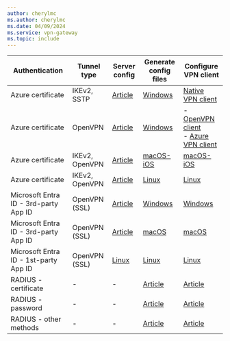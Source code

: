 ```yaml
---
author: cherylmc
ms.author: cherylmc
ms.date: 04/09/2024
ms.service: vpn-gateway
ms.topic: include
---
```


| Authentication | Tunnel type |Server config| Generate config files| Configure VPN client |
| --- | --- | --- |---| --- |
| Azure certificate | IKEv2, SSTP   | [Article](../articles/vpn-gateway/vpn-gateway-howto-point-to-site-resource-manager-portal.md)|  [Windows](../articles/vpn-gateway/point-to-site-vpn-client-cert-windows.md)| [Native VPN client](../articles/vpn-gateway/point-to-site-vpn-client-certificate-windows-native.md)
| Azure certificate | OpenVPN  | [Article](../articles/vpn-gateway/vpn-gateway-howto-point-to-site-resource-manager-portal.md)|  [Windows](../articles/vpn-gateway/point-to-site-vpn-client-cert-windows.md)|- [OpenVPN client](../articles/vpn-gateway/point-to-site-vpn-client-certificate-windows-openvpn-client.md)<br>- [Azure VPN client](../articles/vpn-gateway/point-to-site-vpn-client-certificate-windows-azure-vpn-client.md)
| Azure certificate | IKEv2, OpenVPN  | [Article](../articles/vpn-gateway/vpn-gateway-howto-point-to-site-resource-manager-portal.md)| [macOS-iOS](../articles/vpn-gateway/point-to-site-vpn-client-cert-mac.md)|[macOS-iOS](../articles/vpn-gateway/point-to-site-vpn-client-cert-mac.md)|
| Azure certificate |  IKEv2, OpenVPN  |  [Article](../articles/vpn-gateway/vpn-gateway-howto-point-to-site-resource-manager-portal.md)| [Linux](../articles/vpn-gateway/point-to-site-vpn-client-cert-linux.md) |[Linux](../articles/vpn-gateway/point-to-site-vpn-client-cert-linux.md) |
| Microsoft Entra ID - 3rd-party App ID |OpenVPN (SSL) |[Article](../articles/vpn-gateway/openvpn-azure-ad-tenant.md) | [Windows](../articles/vpn-gateway/openvpn-azure-ad-client.md) |[Windows](../articles/vpn-gateway/openvpn-azure-ad-client.md) |
| Microsoft Entra ID - 3rd-party App ID| OpenVPN (SSL)|[Article](../articles/vpn-gateway/openvpn-azure-ad-tenant.md)|  [macOS](../articles/vpn-gateway/openvpn-azure-ad-client-mac.md) |[macOS](../articles/vpn-gateway/openvpn-azure-ad-client-mac.md) |
| Microsoft Entra ID - 1st-party App ID | OpenVPN (SSL) | [Linux](../articles/vpn-gateway/point-to-site-entra-application-id-first-party.md) | [Linux](../articles/vpn-gateway/point-to-site-entra-application-id-first-party.md)| [Linux](../articles/vpn-gateway/point-to-site-entra-vpn-client-linux.md) |
| RADIUS - certificate |  - | - |[Article](../articles/vpn-gateway/point-to-site-vpn-client-configuration-radius-certificate.md)|[Article](../articles/vpn-gateway/point-to-site-vpn-client-configuration-radius-certificate.md)|
| RADIUS -  password | - | -  |[Article](../articles/vpn-gateway/point-to-site-vpn-client-configuration-radius-password.md)|[Article](../articles/vpn-gateway/point-to-site-vpn-client-configuration-radius-password.md)|
| RADIUS - other methods |  - | - |[Article](../articles/vpn-gateway/point-to-site-vpn-client-configuration-radius-other.md)|[Article](../articles/vpn-gateway/point-to-site-vpn-client-configuration-radius-other.md)|
